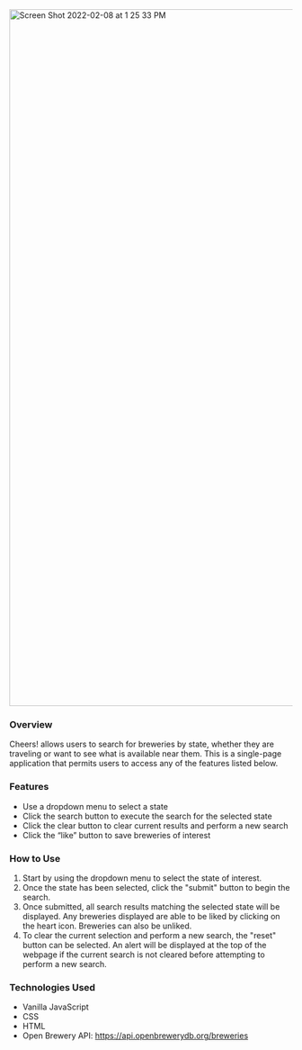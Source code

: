 <img width="1238" alt="Screen Shot 2022-02-08 at 1 25 33 PM" src="https://user-images.githubusercontent.com/94150383/153280118-a57dcf1b-2330-433c-9e58-10b547ce82d3.png">

### Overview
Cheers! allows users to search for breweries by state, whether they are traveling or want to see what is available near them. This is a single-page application that permits users to access any of the features listed below.

### Features
-	Use a dropdown menu to select a state 
-	Click the search button to execute the search for the selected state
-	Click the clear button to clear current results and perform a new search
-	Click the “like” button to save breweries of interest

### How to Use
1. Start by using the dropdown menu to select the state of interest.
2. Once the state has been selected, click the "submit" button to begin the search.
3. Once submitted, all search results matching the selected state will be displayed. Any breweries displayed are able to be liked by clicking on the heart icon. Breweries can also be unliked.
4. To clear the current selection and perform a new search, the "reset" button can be selected. An alert will be displayed at the top of the webpage if the current search is not cleared before attempting to perform a new search.

### Technologies Used
- Vanilla JavaScript
- CSS
- HTML
- Open Brewery API: https://api.openbrewerydb.org/breweries
